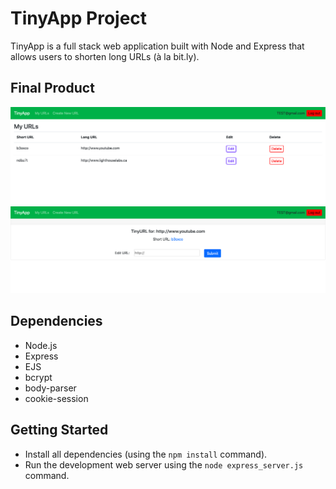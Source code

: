 # TinyApp Project

TinyApp is a full stack web application built with Node and Express that allows users to shorten long URLs (à la bit.ly).

## Final Product

!["URLs page screenshot"](https://github.com/NoahDumba/tinyapp/blob/master/docs/urls-page.png?raw=true)
!["Edit page screenshot"](https://github.com/NoahDumba/tinyapp/blob/master/docs/edit-page.png?raw=true)

## Dependencies

- Node.js
- Express
- EJS
- bcrypt
- body-parser
- cookie-session

## Getting Started

- Install all dependencies (using the `npm install` command).
- Run the development web server using the `node express_server.js` command.
